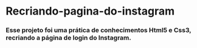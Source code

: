 # Recriando-pagina-do-instagram

### Esse projeto foi uma prática de conhecimentos Html5 e Css3, recriando a página de login do Instagram.

